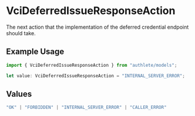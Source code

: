 # VciDeferredIssueResponseAction

The next action that the implementation of the deferred credential
endpoint should take.


## Example Usage

```typescript
import { VciDeferredIssueResponseAction } from "authlete/models";

let value: VciDeferredIssueResponseAction = "INTERNAL_SERVER_ERROR";
```

## Values

```typescript
"OK" | "FORBIDDEN" | "INTERNAL_SERVER_ERROR" | "CALLER_ERROR"
```